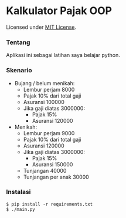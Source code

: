 Kalkulator Pajak OOP  
====================  
Licensed under [MIT License](https://mit-license.org/).  
  
  
### Tentang  
Aplikasi ini sebagai latihan saya belajar python.  
  
  
### Skenario
* Bujang / belum menikah:
  * Lembur perjam 8000
  * Pajak 10% dari total gaji
  * Asuransi 100000
  * Jika gaji diatas 3000000:
    * Pajak 15%
    * Asuransi 120000
 * Menikah:
   * Lembur perjam 9000
   * Pajak 10% dari total gaji
   * Asuransi 120000
   * Jika gaji diatas 3000000:
     * Pajak 15%
     * Asuransi 150000
   * Tunjangan 40000
   * Tunjangan per anak 30000
  
  
### Instalasi
```console
$ pip install -r requirements.txt
$ ./main.py
```
